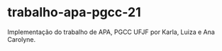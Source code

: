 # trabalho-apa-pgcc-21
Implementação do trabalho de APA, PGCC UFJF por Karla, Luiza e Ana Carolyne.
